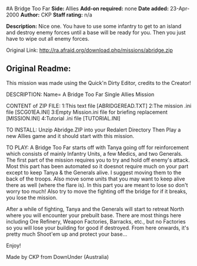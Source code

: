 #A Bridge Too Far
**Side:** Allies
**Add-on required:** none
**Date added:** 23-Apr-2000
**Author:** CKP
**Staff rating:** n/a

**Description:** Nice one. You have to use some infantry to get to an island and destroy enemy forces until a base will be ready for you. Then you just have to wipe out all enemy forces.

Original Link: http://ra.afraid.org/download.php/missions/abridge.zip


## Original Readme:
This mission was made using the Quick'n Dirty Editor, credits to the Creator!

DESCRIPTION:
Name= A Bridge Too Far
Single Allies Mission

CONTENT of ZIP FILE:
1:This text file [ABRIDGEREAD.TXT]
2:The mission .ini file [SCG01EA.INI]
3:Empty Mission.ini file for briefing replacement [MISSION.INI]
4:Tutorial .ini file [TUTORIAL.INI]

TO INSTALL:
Unzip Abridge.ZIP into your Redalert Directory
Then Play a new Allies game and it should start with this mission.

TO PLAY:
A Bridge Too Far starts off with Tanya going off for reinforcement which 
consists of mainly Infantry Units, a few Medics, and two Generals.
The first part of the mission requires you to try and hold off enemy's 
attack. Most this part has been automated so it doesnot require much on 
your part except to keep Tanya & the Generals alive. I suggest moving them 
to the back of the troops. Also move some units that you may want to keep
alive there as well (where the flare is). In this part you are meant to
lose so don't worry too much! Also try to move the fighting off the bridge
for if it breaks, you lose the mission.

After a while of fighting, Tanya and the Generals will start to retreat North
where you will encounter your prebuilt base. There are most things here
including Ore Refinery, Weapon Factories, Barracks, etc., but no Factories
so you will lose your building for good if destroyed. From here onwards, it's
pretty much Shoot'em up and protect your base...

Enjoy!

Made by CKP from DownUnder (Australia)